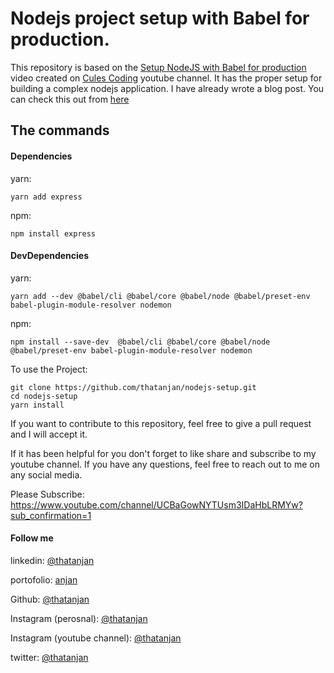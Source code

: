 # Nodejs project setup with Babel for production.

This repository is based on the [Setup NodeJS with Babel for production](https://youtu.be/7vGk8vFDGfA) video created on [Cules Coding](https://www.youtube.com/channel/UCBaGowNYTUsm3IDaHbLRMYw?sub_confirmation=1) youtube channel. It has the proper setup for building a complex nodejs application. I have already wrote a blog post. You can check this out from [here](https://www.culescoding.space/blog/setup-nodejs-with-babel-for-production)

## The commands

#### Dependencies

yarn:

```
yarn add express
```

npm:

```
npm install express
```

#### DevDependencies

yarn:

```
yarn add --dev @babel/cli @babel/core @babel/node @babel/preset-env babel-plugin-module-resolver nodemon
```

npm:

```
npm install --save-dev  @babel/cli @babel/core @babel/node @babel/preset-env babel-plugin-module-resolver nodemon
```

To use the Project:

```
git clone https://github.com/thatanjan/nodejs-setup.git
cd nodejs-setup
yarn install
```

If you want to contribute to this repository, feel free to give a pull request and I will accept it.

If it has been helpful for you don't forget to like share and subscribe to my youtube channel. If you have any questions, feel free to reach out to me on any social media.

Please Subscribe: https://www.youtube.com/channel/UCBaGowNYTUsm3IDaHbLRMYw?sub_confirmation=1

#### Follow me

linkedin: [@thatanjan](https://linkedin.com/in/thatanjan/)

portofolio: [anjan](https://thatanjan.me/)

Github: [@thatanjan](https://github.com/thatanjan/)

Instagram (perosnal): [@thatanjan](https://instagram.com/thatanjan/)

Instagram (youtube channel): [@thatanjan](https://instagram.com/cules_coding/)

twitter: [@thatanjan](https://twitter.com/thatanjan)
